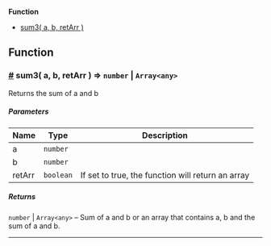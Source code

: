 **Function**

- [sum3( a, b, retArr )](#sum3)

## Function

### <a id="sum3" href="#sum3">#</a> sum3( a, b, retArr ) ⇒ `number` | `Array<any>`

Returns the sum of a and b

##### Parameters

| Name   | Type      | Description                                       |
| ------ | --------- | ------------------------------------------------- |
| a      | `number`  |                                                   |
| b      | `number`  |                                                   |
| retArr | `boolean` | If set to true, the function will return an array |

##### Returns

`number` | `Array<any>` – Sum of a and b or an array that contains a, b and the sum of a and b.

---